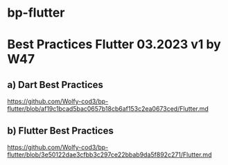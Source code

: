 # bp-flutter

# Best Practices Flutter 03.2023 v1 by W47

##  a) Dart Best Practices

https://github.com/Wolfy-cod3/bp-flutter/blob/af19c1bcad5bac0657b18cb6af153c2ea0673ced/Flutter.md

## b) Flutter Best Practices

https://github.com/Wolfy-cod3/bp-flutter/blob/3e50122dae3cfbb3c297ce22bbab9da5f892c271/Flutter.md
